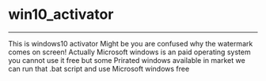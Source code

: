 # win10_activator
-----------------------------------------------------------------------------------------------------------------------------------------
This is windows10 activator 
Might be you are confused why the watermark comes on screen!
Actually Microsoft windows is an paid operating system you cannot use it free
but some Prirated windows available in market
we can run that .bat script and use Microsoft windows free
